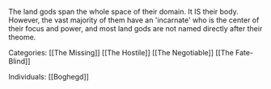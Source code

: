 The land gods span the whole space of their domain.  It IS their body.  However, the vast majority of them have an 'incarnate' who is the center of their focus and power, and most land gods are not named directly after their theome.

Categories:
[[The Missing]]
[[The Hostile]]
[[The Negotiable]]
[[The Fate-Blind]]

Individuals:
[[Boghegd]]